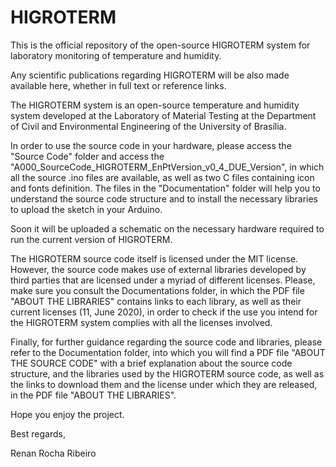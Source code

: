 # HIGROTERM
This is the official repository of the open-source HIGROTERM system for laboratory monitoring of temperature and humidity.

Any scientific publications regarding HIGROTERM will be also made available here, whether in full text or reference links.

The HIGROTERM system is an open-source temperature and humidity system developed at the Laboratory of Material Testing at the Department of Civil and Environmental Engineering of the University of Brasília.

In order to use the source code in your hardware, please access the "Source Code" folder and access the "A000_SourceCode_HIGROTERM_EnPtVersion_v0_4_DUE_Version", in which all the source .ino files are available, as well as two C files containing icon and fonts definition. The files in the "Documentation" folder will help you to understand the source code structure and to install the necessary libraries to upload the sketch in your Arduino.

Soon it will be uploaded a schematic on the necessary hardware required to run the current version of HIGROTERM. 

The HIGROTERM source code itself is licensed under the MIT license. However, the source code makes use of external libraries developed by third parties that are licensed under a myriad of different licenses. Please, make sure you consult the Documentations folder, in which the PDF file "ABOUT THE LIBRARIES" contains links to each library, as well as their current licenses (11, June 2020), in order to check if the use you intend for the HIGROTERM system complies with all the licenses involved.

Finally, for further guidance regarding the source code and libraries, please refer to the Documentation folder, into which you will find a PDF file "ABOUT THE SOURCE CODE" with a brief explanation about the source code structure, and the libraries used by the HIGROTERM source code, as well as the links to download them and the license under which they are released, in the PDF file "ABOUT THE LIBRARIES".

Hope you enjoy the project.

Best regards,

Renan Rocha Ribeiro
